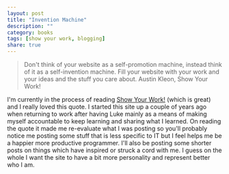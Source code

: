 ```yaml
---
layout: post
title: "Invention Machine"
description: ""
category: books 
tags: [show your work, blogging]
share: true
---
```


> Don't think of your website as a self-promotion machine, instead think of it as a self-invention machine. Fill your website with your work and your ideas and the stuff you care about. Austin Kleon, Show Your Work!

I'm currently in the process of reading [Show Your Work!](http://austinkleon.com/show-your-work/) (which is great) and I really loved this quote. I started this site up a couple of years ago when returning to work after having Luke mainly as a means of making myself accountable to keep learning and sharing what I learned. On reading the quote it made me re-evaluate what I was posting so you'll probably notice me posting some stuff that is less specific to IT but I feel helps me be a happier more productive programmer. I'll also be posting some shorter posts on things which have inspired or struck a cord with me. I guess on the whole I want the site to have a bit more personality and represent better who I am.
